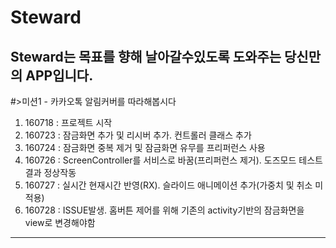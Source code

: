 Steward
=======
Steward는 목표를 향해 날아갈수있도록 도와주는 당신만의 APP입니다.
----------------------------------------------------------

#>미션1 - 카카오톡 알림커버를 따라해봅시다<br>
1. 160718 : 프로젝트 시작
2. 160723 : 잠금화면 추가 및 리시버 추가. 컨트롤러 클래스 추가
3. 160724 : 잠금화면 중복 제거 및 잠금화면 유무를 프리퍼런스 사용
4. 160726 : ScreenController를 서비스로 바꿈(프리퍼런스 제거). 도즈모드 테스트 결과 정상작동
5. 160727 : 실시간 현재시간 반영(RX). 슬라이드 애니메이션 추가(가중치 및 취소 미적용)
6. 160728 : ISSUE발생. 홈버튼 제어를 위해 기존의 activity기반의 잠금화면을 view로 변경해야함

***